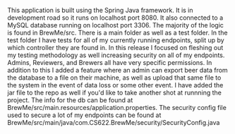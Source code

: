 This application is built using the Spring Java framework. It is in development road so it runs on localhost port 8080. It also connected to a MySQL database running on localhost port 3306. The majority of the logic is found in BrewMe/src. There is a main folder as well as a test folder. In the test folder I have tests for all of my currently running endpoints, split up by which controller they are found in. In this release I focused on fleshing out my testing methodology as well increasing security on all of my endpoints. Admins, Reviewers, and Brewers all have very specific permissions. In addition to this I added a feature where an admin can export beer data from the database to a file on their machine, as well as upload that same file to the system in the event of data loss or some other event. I have added the jar file to the repo as well if you'd like to take another shot at runnning the project. The info for the db can be found at BrewMe/src/main.resources/application.properties.
The security config file used to secure a lot of my endpoints can be found at BrewMe/src/main/java/com.CS622.BrewMe/security/SecurityConfig.java
